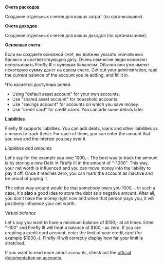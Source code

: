 **Счета расходов**

Создание отдельных счетов для ваших затрат (по организациям).

**Счета доходов**

Создание отдельных счетов для ваших доходов (по организациям).

**Основные счета**

Если вы создаете основной счет, вы должны указать «начальный баланс» и соответствующую дату. Очень немногие люди начинают использовать Firefly III с нулевым балансом. Обычно они уже имеют некоторую сумму денег на своем счете. Get out your administration, read the current balance of the account you're adding, and fill it in.

Что касается доступных ролей:

- Using "default asset account" for your own accounts.
- Use "shared asset account" for household accounts.
- Use "savings account" for accounts on which you save money.
- Use "credit card" for credit cards. You can add some details later.

**Liabilities**

Firefly III supports liabilities. You can add debts, loans and other liabilities as a means to track these. For each of them, you can enter the amount that you owe and the interest you pay over it.

*Liabilities and amounts*

Let's say for the example you owe 1000,-. The best way to track the amount is by storing a new Debt in Firefly III in the amount of "-1000". This way, your net worth is influenced and you can move money into the liability to pay it off. Once it reaches zero, you can mark the account as inactive and be proud of paying it.

The other way around would be that somebody owes you 1000,-. In such a case, it's **also** a good idea to store the debt as a negative amount. After all, you don't have the money right now and when that person pays you, it will positively influence your net worth.

*Virtual balance*

Let's say you want to have a minimum balance of $100,- at all times. Enter "-100" and Firefly III will treat a balance of $100,- as zero. If you are creating a credit card account, enter the limit of your credit card (for example $1000,-). Firefly III will correctly display how far your limit is stretched.

If you want to read more about accounts, check out the [official documentation on accounts](https://firefly-iii.readthedocs.io/en/latest/concepts/accounts.html).